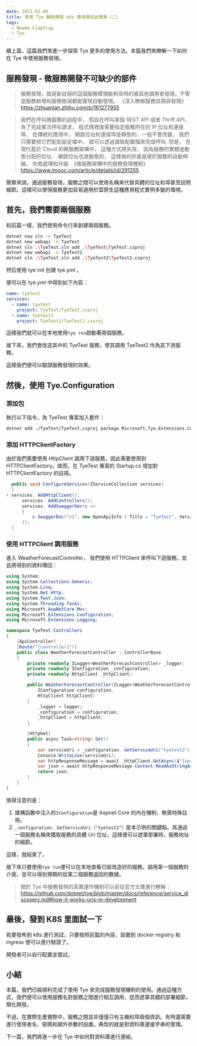 ```yaml
---
date: 2021-02-06
title: 使用 Tye 輔助開發 k8s 應用竟如此簡單（二）
tags:
  - Newbe.Claptrap
  - Tye
---
```


續上篇，這篇我們來進一步探索 Tye 更多的使用方法。本篇我們來瞭解一下如何在 Tye 中使用服務發現。

<!-- more -->

<!-- md Header-Newbe-Claptrap.md -->

## 服務發現 - 微服務開發不可缺少的部件

> 服務發現，就是新註冊的這個服務模塊能夠及時的被其他調用者發現。不管是服務新增和服務刪減都能實現自動發現。 《深入瞭解服務註冊與發現》 <https://zhuanlan.zhihu.com/p/161277955>

> 我們在呼叫微服務的過程中， 假設在呼叫某個 REST API 或者 Thrift API， 為了完成某次呼叫請求， 程式碼裡面需要指定服務所在的 IP 位址和連接埠， 在傳統的應用中， 網路位址和連接埠是靜態的，一般不會改變， 我們只需要把它們配到設定檔中， 就可以透過讀取配置檔來完成呼叫. 但是， 在現代基於 Cloud 的微服務架構中， 這種方式將失效， 因為服務的實體是動態分配的位址， 網路位址也是動態的， 這樣做的好處是便於服務的自動伸縮， 失敗處理和升級. 《微服務架構中的服務發現機制》 <https://www.imooc.com/article/details/id/291255>

簡單來說，通過服務發現，服務之間可以使用名稱來代替具體的位址和埠甚至訪問細節。這樣可以使得服務更加容易適用於雲原生這種應用程式實例多變的環境。

## 首先，我們需要兩個服務

和前篇一樣，我們使用命令行來創建兩個服務。

```bash
dotnet new sln -n TyeTest
dotnet new webapi -n TyeTest
dotnet sln .\TyeTest.sln add .\TyeTest\TyeTest.csproj
dotnet new webapi -n TyeTest2
dotnet sln .\TyeTest.sln add .\TyeTest2\TyeTest2.csproj
```

然后使用 tye init 创建 tye.yml 。

便可以在 tye.yml 中得到如下內容：

```yml
name: tyetest
services:
  - name: tyetest
    project: TyeTest/TyeTest.csproj
  - name: tyetest2
    project: TyeTest2/TyeTest2.csproj
```

這樣我們就可以在本地使用`tye run`啟動著兩個服務。

接下來，我們會改造其中的 TyeTest 服務，使其調用 TyeTest2 作為其下游服務。

這樣我們便可以驗證服務發現的效果。

## 然後，使用 Tye.Configuration

### 添加包

執行以下指令，為 TyeTest 專案加入套件：

```bash
dotnet add ./TyeTest/TyeTest.csproj package Microsoft.Tye.Extensions.Configuration --version 0.6.0-alpha.21070.5
```

### 添加 HTTPClientFactory

由於我們需要使用 HttpClient 調用下游服務，因此需要使用到 HTTPClientFactory。故而，在 TyeTest 專案的 Startup.cs 增加對 HTTPClientFactory 的註冊。

```csharp
  public void ConfigureServices(IServiceCollection services)
  {
+ services. AddHttpClient();
      services. AddControllers();
      services. AddSwaggerGen(c =>
      {
          c.SwaggerDoc("v1", new OpenApiInfo { Title = "TyeTest", Version = "v1" });
      });
  }
```

### 使用 HTTPClient 調用服務

進入 WeatherForecastController， 我們使用 HTTPClient 來呼叫下遊服務，並且將得到的資料傳回：

```cs
using System;
using System.Collections.Generic;
using System.Linq;
using System.Net.Http;
using System.Text.Json;
using System.Threading.Tasks;
using Microsoft.AspNetCore.Mvc;
using Microsoft.Extensions.Configuration;
using Microsoft.Extensions.Logging;

namespace TyeTest.Controllers
{
    [ApiController]
    [Route("[controller]")]
    public class WeatherForecastController : ControllerBase
    {
        private readonly ILogger<WeatherForecastController> _logger;
        private readonly IConfiguration _configuration;
        private readonly HttpClient _httpClient;

        public WeatherForecastController(ILogger<WeatherForecastController> logger,
            IConfiguration configuration,
            HttpClient httpClient)
        {
            _logger = logger;
            _configuration = configuration;
            _httpClient = httpClient;
        }

        [HttpGet]
        public async Task<string> Get()
        {
            var serviceUri = _configuration. GetServiceUri("tyetest2");
            Console.WriteLine(serviceUri);
            var httpResponseMessage = await _httpClient.GetAsync($"{serviceUri}WeatherForecast");
            var json = await httpResponseMessage.Content.ReadAsStringAsync();
            return json;
        }
    }
}
```

值得注意的是：

1. 建構函數中注入的`IConfiguration`是 Aspnet Core 的內在機制，無需特殊註冊。
2. `_configuration. GetServiceUri（"tyetest2"）`是本示例的關鍵點。其通過一個服務名稱來獲取服務的具體 Uri 位址，這樣便可以遮罩部署時，服務地址的細節。

這樣，就結束了。

接下來只要使用`tye run`便可以在本地查看已經改造好的服務。調用第一個服務的介面，並可以得到預期的從第二個服務返回的數據。

> 關於 Tye 中服務發現的真實運作機制可以前往官方文庫進行瞭解： <https://github.com/dotnet/tye/blob/master/docs/reference/service_discovery.md#how-it-works-uris-in-development>

## 最後，發到 K8S 里面試一下

若要發佈到 k8s 進行測試，只要按照前篇的內容，設置到 docker registry 和 ingress 便可以進行驗證了。

開發者可以自行配置並嘗試。

## 小結

本篇，我們已經順利完成了使用 Tye 來完成服務發現機制的使用。通過這種方式，我們便可以使用服務名對服務之間進行相互調用，從而遮罩具體的部署細節，簡化開發。

不過，在實際生產實際中，服務之間並非僅僅只有主機和埠兩個資訊。有時還需要進行使用者名、密碼和額外參數的設置。典型的就是對資料庫連接字串的管理。

下一篇，我們將進一步在 Tye 中如何對資料庫進行連結。

<!-- md Footer-Newbe-Claptrap.md -->
